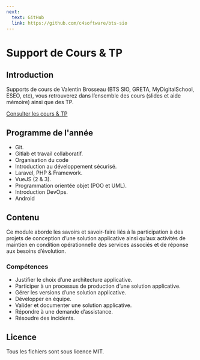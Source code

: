 ```yaml
---
next:
  text: GitHub
  link: https://github.com/c4software/bts-sio
---
```


# Support de Cours & TP

## Introduction

Supports de cours de Valentin Brosseau (BTS SIO, GRETA, MyDigitalSchool, ESEO, etc), vous retrouverez dans l’ensemble des cours (slides et aide mémoire) ainsi que des TP.

[Consulter les cours & TP](https://cours.brosseau.ovh/)

## Programme de l'année

- Git.
- Gitlab et travail collaboratif.
- Organisation du code
- Introduction au développement sécurisé.
- Laravel, PHP & Framework.
- VueJS (2 & 3).
- Programmation orientée objet (POO et UML).
- Introduction DevOps.
- Android

## Contenu

Ce module aborde les savoirs et savoir-faire liés à la participation à des projets de conception d’une
solution applicative ainsi qu’aux activités de maintien en condition opérationnelle des services associés
et de réponse aux besoins d’évolution.

### Compétences

- Justifier le choix d’une architecture applicative.
- Participer à un processus de production d’une solution applicative.
- Gérer les versions d’une solution applicative.
- Développer en équipe.
- Valider et documenter une solution applicative.
- Répondre à une demande d’assistance.
- Résoudre des incidents.

## Licence

Tous les fichiers sont sous licence MIT.
